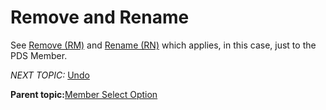 # Remove and Rename

See [Remove \(RM\)](r_remove_rm.md) and [Rename \(RN\)](r_rename_rn.md) which applies, in this case, just to the PDS Member.

*NEXT TOPIC:* [Undo](r_undo.md)

**Parent topic:**[Member Select Option](r_member_select_option.md)

